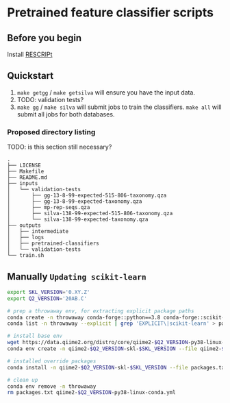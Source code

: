 # Pretrained feature classifier scripts

## Before you begin

Install [RESCRIPt](https://github.com/bokulich-lab/RESCRIPt)

## Quickstart

1. `make getgg` / `make getsilva` will ensure you have the input data.
2. TODO: validation tests?
3. `make gg` / `make silva` will submit jobs to train the classifiers.
   `make all` will submit all jobs for both databases.

### Proposed directory listing

TODO: is this section still necessary?

```
.
├── LICENSE
├── Makefile
├── README.md
├── inputs
│   └── validation-tests
│       ├── gg-13-8-99-expected-515-806-taxonomy.qza
│       ├── gg-13-8-99-expected-taxonomy.qza
│       ├── mp-rep-seqs.qza
│       ├── silva-138-99-expected-515-806-taxonomy.qza
│       └── silva-138-99-expected-taxonomy.qza
├── outputs
│   ├── intermediate
│   ├── logs
│   ├── pretrained-classifiers
│   └── validation-tests
└── train.sh
```

## Manually `Updating scikit-learn`

```bash
export SKL_VERSION='0.XY.Z'
export Q2_VERSION='20AB.C'

# prep a throwaway env, for extracting explicit package paths
conda create -n throwaway conda-forge::python==3.8 conda-forge::scikit-learn==$SKL_VERSION
conda list -n throwaway --explicit | grep 'EXPLICIT\|scikit-learn' > packages.txt

# install base env
wget https://data.qiime2.org/distro/core/qiime2-$Q2_VERSION-py38-linux-conda.yml
conda env create -n qiime2-$Q2_VERSION-skl-$SKL_VERSION --file qiime2-$Q2_VERSION-py38-linux-conda.yml

# installed override packages
conda install -n qiime2-$Q2_VERSION-skl-$SKL_VERSION --file packages.txt

# clean up
conda env remove -n throwaway
rm packages.txt qiime2-$Q2_VERSION-py38-linux-conda.yml
```
